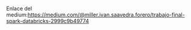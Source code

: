 Enlace del medium:https://medium.com/@miller.ivan.saavedra.forero/trabajo-final-spark-databricks-2999c9b49774
